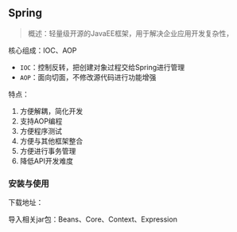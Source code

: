 ##  Spring

> 概述：轻量级开源的JavaEE框架，用于解决企业应用开发复杂性，

核心组成：IOC、AOP

- `IOC`：控制反转，把创建对象过程交给Spring进行管理
- `AOP`：面向切面，不修改源代码进行功能增强

特点：

1. 方便解耦，简化开发
2. 支持AOP编程
3. 方便程序测试
4. 方便与其他框架整合
5. 方便进行事务管理
6. 降低API开发难度



###  安装与使用

下载地址：

导入相关jar包：Beans、Core、Context、Expression
